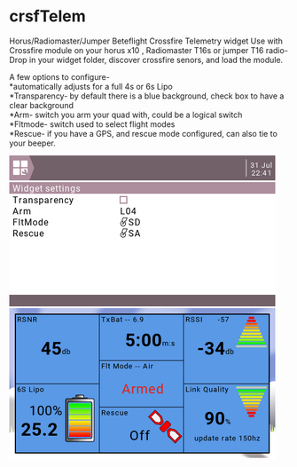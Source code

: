 # crsfTelem
Horus/Radiomaster/Jumper  Beteflight Crossfire Telemetry widget
Use with Crossfire module on your horus x10 , Radiomaster T16s or jumper T16 radio-
Drop in your widget folder, discover crossfire senors, and load the module.

A few options to configure- 
<br>*automatically adjusts for a full 4s or 6s Lipo
<br>*Transparency- by default there is a blue background, check box to have a clear background
<br>*Arm- switch you arm your quad with, could be a logical switch
<br>*Fltmode- switch used to select flight modes
<br>*Rescue- if you have a GPS, and rescue mode configured, can also tie to your beeper.

<img src=one.png>

<img src=two.png>

